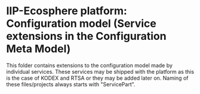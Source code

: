 # IIP-Ecosphere platform: Configuration model (Service extensions in the Configuration Meta Model)

This folder contains extensions to the configuration model made by individual services. These services may be shipped with the platform as this is the case of KODEX and RTSA or they may be added later on. Naming of these files/projects always starts with "ServicePart".